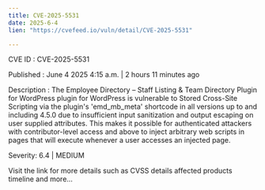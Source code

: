```yaml
---
title: CVE-2025-5531
date: 2025-6-4
lien: "https://cvefeed.io/vuln/detail/CVE-2025-5531"

---
```


CVE ID : CVE-2025-5531

Published :  June 4
2025
4:15 a.m. | 2 hours
11 minutes ago

Description : The Employee Directory – Staff Listing & Team Directory Plugin for WordPress plugin for WordPress is vulnerable to Stored Cross-Site Scripting via the plugin's 'emd_mb_meta' shortcode in all versions up to
and including
4.5.0 due to insufficient input sanitization and output escaping on user supplied attributes. This makes it possible for authenticated attackers
with contributor-level access and above
to inject arbitrary web scripts in pages that will execute whenever a user accesses an injected page.

Severity: 6.4 | MEDIUM

Visit the link for more details
such as CVSS details
affected products
timeline
and more...
